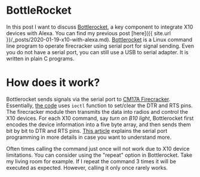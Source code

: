 # BottleRocket
In this post I want to discuss [Bottlerocket](https://github.com/linuxha/bottlerocket), a key component to integrate X10 devices with Alexa. You can find my previous post [here]({{ site.url }}/_posts/2020-01-19-x10-with-alexa.md).
[Bottlerocket](https://github.com/linuxha/bottlerocket) is a Linux command line program to operate firecracker using serial port for signal sending. Even you do not have a serial port, you can still use a USB to serial adapter. It is written in plain C programs.

# How does it work?
Bottlerocket sends signals via the serial port to [CM17A Firecracker](https://www.x10.com/cm17a.html). Essentially, [the code](https://github.com/linuxha/bottlerocket/blob/31e3e5d6e68561d9c0db84cb5bece65c4b42b534/br_cmd.c#L250) uses `ioctl` function to set/clear the DTR and RTS pins. The firecracker module then transmits the data into radios and control the X10 devices. For each X10 command, say *turn on B10 light*, Bottlerocket first encodes the device information into a five byte array, and then sends them bit by bit to DTR and RTS pins.  [This article](https://www.xanthium.in/Controlling-RTS-and-DTR-pins-SerialPort-in-Linux) explains the serial port programming in more details in case you want to understand more.

Often times calling the command just once will not work due to X10 device limitations. You can consider using the "repeat" option in Bottlerocket. Take my living room for example. If I repeat the command 3 times it will be executed as expected. However, calling it only once rarely works.